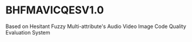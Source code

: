 # BHFMAVICQESV1.0
Based on Hesitant Fuzzy Multi-attribute's Audio Video Image Code Quality Evaluation System
